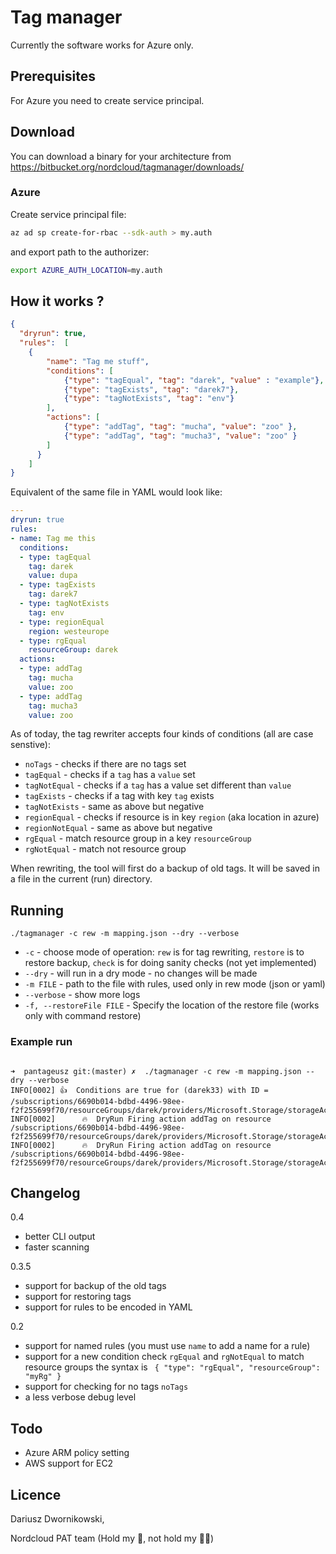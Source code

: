 # Tag manager 

Currently the software works for Azure only. 

## Prerequisites

For Azure you need to create service principal.


## Download

You can download a binary for your architecture from https://bitbucket.org/nordcloud/tagmanager/downloads/ 

### Azure
Create service principal file:

```bash
az ad sp create-for-rbac --sdk-auth > my.auth
```

and export path to the authorizer:

```bash
export AZURE_AUTH_LOCATION=my.auth
```

## How it works ?

```json
{
  "dryrun": true,
  "rules":  [
    {
        "name": "Tag me stuff", 
        "conditions": [
            {"type": "tagEqual", "tag": "darek", "value" : "example"},
            {"type": "tagExists", "tag": "darek7"},
            {"type": "tagNotExists", "tag": "env"}
        ], 
        "actions": [
            {"type": "addTag", "tag": "mucha", "value": "zoo" },
            {"type": "addTag", "tag": "mucha3", "value": "zoo" }
        ]
      }
    ]
}
```

Equivalent of the same file in YAML would look like:

```YAML
---
dryrun: true
rules:
- name: Tag me this
  conditions:
  - type: tagEqual
    tag: darek
    value: dupa
  - type: tagExists
    tag: darek7
  - type: tagNotExists
    tag: env
  - type: regionEqual
    region: westeurope
  - type: rgEqual
    resourceGroup: darek
  actions:
  - type: addTag
    tag: mucha
    value: zoo
  - type: addTag
    tag: mucha3
    value: zoo
```

As of today, the tag rewriter accepts four kinds of conditions (all are case senstive):

* `noTags` - checks if there are no tags set 
* `tagEqual` - checks if a `tag` has a `value` set 
* `tagNotEqual` - checks if a `tag` has a value set different than `value` 
* `tagExists` - checks if a tag with key `tag` exists
* `tagNotExists` - same as above but negative
* `regionEqual` - checks if resource is in key `region` (aka location in azure)
* `regionNotEqual` - same as above but negative
* `rgEqual` - match resource group in a key `resourceGroup`
* `rgNotEqual` - match not resource group 

When rewriting, the tool will first do a backup of old tags. It will be saved in a file in the current (run) directory. 


## Running 

`./tagmanager -c rew -m mapping.json --dry --verbose`

* `-c` - choose mode of operation: `rew` is for tag rewriting, `restore` is to restore backup, `check` is for doing sanity checks (not yet implemented)
* `--dry` - will run in a dry mode - no changes will be made 
* `-m FILE` - path to the file with rules, used only in rew mode (json or yaml)
* `--verbose` - show more logs
* `-f, --restoreFile FILE` - Specify the location of the restore file (works only with command restore)


### Example run

```

➜  pantageusz git:(master) ✗  ./tagmanager -c rew -m mapping.json --dry --verbose
INFO[0002] 👍  Conditions are true for (darek33) with ID = /subscriptions/6690b014-bdbd-4496-98ee-f2f255699f70/resourceGroups/darek/providers/Microsoft.Storage/storageAccounts/darek33 
INFO[0002]      🔥  DryRun Firing action addTag on resource /subscriptions/6690b014-bdbd-4496-98ee-f2f255699f70/resourceGroups/darek/providers/Microsoft.Storage/storageAccounts/darek33 
INFO[0002]      🔥  DryRun Firing action addTag on resource /subscriptions/6690b014-bdbd-4496-98ee-f2f255699f70/resourceGroups/darek/providers/Microsoft.Storage/storageAccounts/darek33 

```

## Changelog

0.4

* better CLI output 
* faster scanning 

0.3.5

* support for backup of the old tags
* support for restoring tags
* support for rules to be encoded in YAML


0.2

* support for named rules (you must use `name` to add a name for a rule)
* support for a new condition check `rgEqual` and `rgNotEqual` to match resource groups   the syntax is ` { "type": "rgEqual", "resourceGroup": "myRg" }`
* support for checking for no tags `noTags` 
* a less verbose debug level


## Todo 

* Azure ARM policy setting 
* AWS support for EC2

## Licence 

Dariusz Dwornikowski, 

Nordcloud PAT team (Hold my 🍺, not hold my 🐴🐴)

